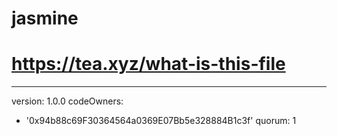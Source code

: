 # jasmine
# https://tea.xyz/what-is-this-file
---
version: 1.0.0
codeOwners:
  - '0x94b88c69F30364564a0369E07Bb5e328884B1c3f'
quorum: 1
